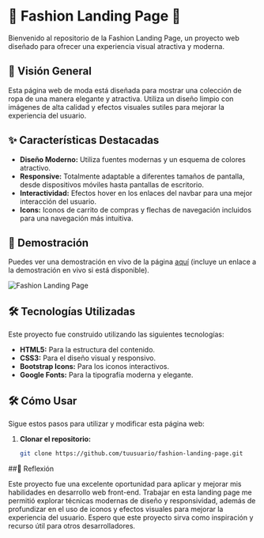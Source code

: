 # 🌟 Fashion Landing Page 🌟

Bienvenido al repositorio de la Fashion Landing Page, un proyecto web diseñado para ofrecer una experiencia visual atractiva y moderna.

## 📖 Visión General

Esta página web de moda está diseñada para mostrar una colección de ropa de una manera elegante y atractiva. Utiliza un diseño limpio con imágenes de alta calidad y efectos visuales sutiles para mejorar la experiencia del usuario.

## ✨ Características Destacadas

- **Diseño Moderno:** Utiliza fuentes modernas y un esquema de colores atractivo.
- **Responsive:** Totalmente adaptable a diferentes tamaños de pantalla, desde dispositivos móviles hasta pantallas de escritorio.
- **Interactividad:** Efectos hover en los enlaces del navbar para una mejor interacción del usuario.
- **Icons:** Iconos de carrito de compras y flechas de navegación incluidos para una navegación más intuitiva.

## 🎥 Demostración

Puedes ver una demostración en vivo de la página [aquí](#) (incluye un enlace a la demostración en vivo si está disponible).

![Fashion Landing Page](img/demo.png)

## 🛠️ Tecnologías Utilizadas

Este proyecto fue construido utilizando las siguientes tecnologías:

- **HTML5:** Para la estructura del contenido.
- **CSS3:** Para el diseño visual y responsivo.
- **Bootstrap Icons:** Para los iconos interactivos.
- **Google Fonts:** Para la tipografía moderna y elegante.

## 🛠️ Cómo Usar

Sigue estos pasos para utilizar y modificar esta página web:

1. **Clonar el repositorio:**
   ```bash
   git clone https://github.com/tuusuario/fashion-landing-page.git

##💭 Reflexión

Este proyecto fue una excelente oportunidad para aplicar y mejorar mis habilidades en desarrollo web front-end. Trabajar en esta landing page me permitió explorar técnicas modernas de diseño y responsividad, además de profundizar en el uso de iconos y efectos visuales para mejorar la experiencia del usuario. Espero que este proyecto sirva como inspiración y recurso útil para otros desarrolladores.
